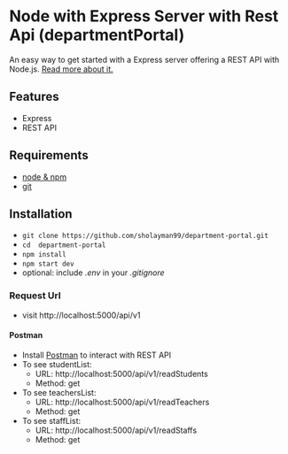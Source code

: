 # Node with Express Server with Rest Api (departmentPortal)


An easy way to get started with a Express server offering a REST API with Node.js. [Read more about it.](https://www.robinwieruch.de/node-express-server-rest-api)

## Features

- Express
- REST API

## Requirements

- [node & npm](https://nodejs.org/en/)
- [git](https://www.robinwieruch.de/git-essential-commands/)

## Installation

- `git clone https://github.com/sholayman99/department-portal.git`
- `cd  department-portal`
- `npm install`
- `npm start dev`
- optional: include _.env_ in your _.gitignore_

### Request Url

- visit http://localhost:5000/api/v1


#### Postman

- Install [Postman](https://www.getpostman.com/apps) to interact with REST API
- To see studentList:
  - URL: http://localhost:5000/api/v1/readStudents
  - Method: get
- To see teachersList:
  - URL: http://localhost:5000/api/v1/readTeachers
  - Method: get
- To see staffList:
  - URL: http://localhost:5000/api/v1/readStaffs
  - Method: get    
    
